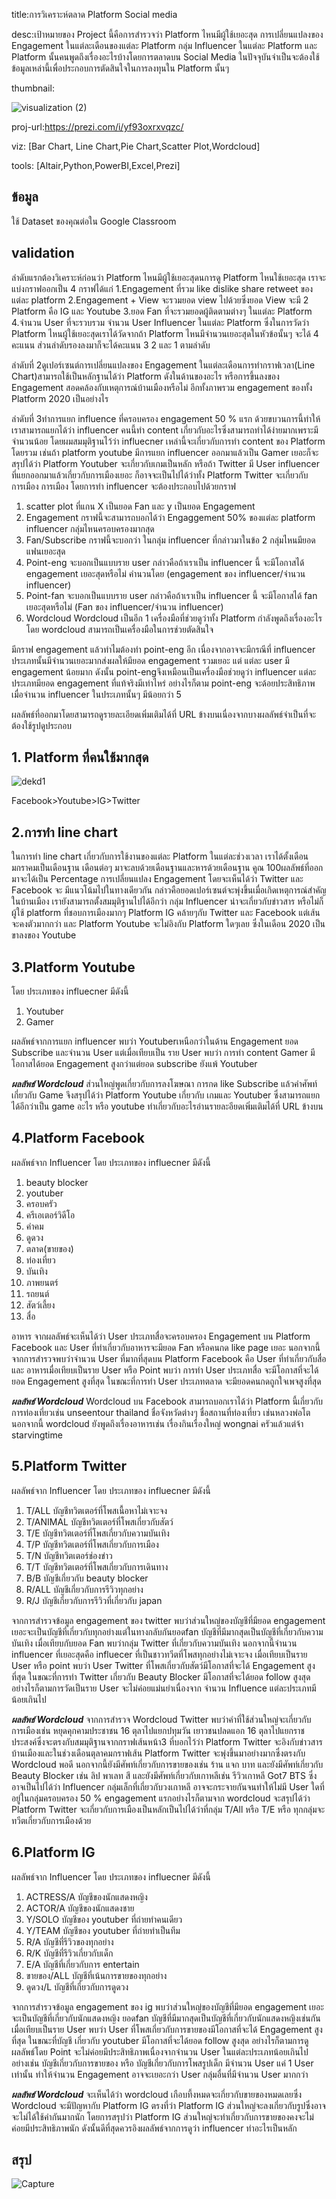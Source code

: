 title:การวิเคราะห์ตลาด Platform Social media

desc:เป้าหมายของ Project นี้คือการสำรวจว่า Platform ไหนมีผู้ใช้เยอะสุด การเปลี่ยนแปลงของ Engagement ในแต่ละเดือนของแต่ละ Platform กลุ่ม Influencer ในแต่ละ Platform และ Platform นั้นคนพูดถึงเรื่องอะไรบ้างโดยการตลาดบน Social Media ในปัจจุบันจำเป็นจะต้องใช้ข้อมูลเหล่านี้เพื่อประกอบการตัดสินใจในการลงทุนใน Platform นั้นๆ

thumbnail:

![visualization (2)](https://user-images.githubusercontent.com/83722061/117236122-4bf79480-ae52-11eb-9b88-7ee53474a3f1.png)

proj-url:https://prezi.com/i/yf93oxrxvqzc/

viz: [Bar Chart, Line Chart,Pie Chart,Scatter Plot,Wordcloud]

tools: [Altair,Python,PowerBI,Excel,Prezi]

## ข้อมูล
ใช้ Dataset ของคุณต่อใน Google Classroom
## validation
ลำดับแรกต้องวิเคราะห์ก่อนว่า Platform ไหนมีผู้ใช้เยอะสุดนการดู Platform ไหนใช้เยอะสุด เราจะแบ่งกราฟออกเป็น 4 กราฟได้แก่ 1.Engagement ที่รวม like dislike share retweet ของแต่ละ platform 2.Engagement + View จะรวมยอด view ไปด้วยซึ่งยอด View จะมี 2 Platform คือ IG และ Youtube 3.ยอด Fan ที่จะรวมยอดผู้ติดตามต่างๆ ในแต่ละ Platform 4.จำนวน User ที่จะรวบรวม จำนวน User Influencer ในแต่ละ Platform
ซึ่งในการวัดว่า Platform ไหนผู้ใช้เยอะสุดเราได้วัดจากถ้า Platform ไหนมีจำนวนเยอะสุดในหัวข้อนั้นๆ จะได้ 4 คะแนน ส่วนลำดับรองลงมาก็จะได้คะแนน 3 2 และ 1 ตามลำดับ 

ลำดับที่ 2ดูเปอร์เซนต์การเปลี่ยนแปลงของ Engagement ในแต่ละเดือนการทำกราฟเวลา(Line Chart)สามารถใช้เป็นหลักฐานได้ว่า Platform ดังในด้านของอะไร หรือการขึ้นลงของ Engagement สอดคล้องกับเหตุการณ์บ้านเมืองหรือไม่ อีกทั้งภาพรวม engagement ของทั้ง Platform 2020 เป็นอย่างไร

ลำดับที่ 3ทำการแยก influence ที่ครอบครอง engagement 50 % แรก ด้วยขบวนการนี้ทำให้เราสามารถแยกได้ว่า influencer คนนี้ทำ content เกี่ยวกับอะไรซึ่งสามารถทำได้ง่ายมากเพราะมีจำนวนน้อย โดยผมสมมุติฐานไว้ว่า influecner เหล่านี้จะเกี่ยวกับการทำ content ของ Platform โดยรวม
เช่นถ้า platform youtube มีการแยก influencer ออกมาแล้วเป็น Gamer เยอะก็จะสรุปได้ว่า Platform Youtuber จะเกี่ยวกับเกมเป็นหลัก หรือถ้า Twitter มี User influencer ที่แยกออกมาแล้วเกี่ยวกับการเมืองเยอะ ก็อาจจะเป็นไปได้ว่าทั้ง Platform Twitter จะเกี่ยวกับ การเมือง
การเมือง โดยการทำ influencer จะต้องประกอบไปด้วยกราฟ 
1. scatter plot ที่แกน X เป็นยอด Fan และ y เป็นยอด Engagement
2. Engagement กราฟนี้จะสามารถบอกได้ว่า Engaggement 50% ของแต่ละ platform influencer กลุ่มไหนครอบครองมากสุด
3. Fan/Subscribe กราฟนี้จะบอกว่า ในกลุ่ม influencer ที่กล่าวมาในข้อ 2 กลุ่มไหนมียอดแฟนเยอะสุด
4. Point-eng จะบอกเป็นแบบราย user กล่าวคือถ้าเราเป็น influencer นี้ จะมีโอกาสได้ engagement เยอะสุดหรือไม่ คำนวนโดย (engagement ของ influencer/จำนวน influencer)
5. Point-fan จะบอกเป็นแบบราย user กล่าวคือถ้าเราเป็น influencer นี้ จะมีโอกาสได้ fan เยอะสุดหรือไม่ (Fan ของ influencer/จำนวน influencer)
6. Wordcloud Wordcloud เป็นอีก 1 เครื่องมือที่ช่วยดูว่าทั้ง Platform กำลังพูดถึงเรื่องอะไร โดย wordcloud สามารถเป็นเครื่องมือในการช่วยตัดสินใจ

มีกราฟ engagement แล้วทำไมต้องทำ point-eng อีก เนื่องจากอาจจะมีกรณีที่ influencer ประเภทนั้นมีจำนวนเยอะมากส่งผลให้มียอด engagement รวมเยอะ แต่ แต่ละ user มี engagement น้อยมาก ดังนั้น point-engจึงเหมือนเป็นเครื่องมือช่วยดูว่า influencer แต่ละประเภทมียอด engagement ที่แท้จริงมีเท่าไหร่
อย่างไรก็ตาม point-eng จะด้อยประสิทธิภาพ เมื่อจำนวน influencer ในประเภทนั้นๆ มีน้อยกว่า 5

ผลลัพธ์ที่ออกมาโดยสามารถดูรายละเอียดเพิ่มเติมได้ที่ URL ข้างบนเนื่องจากบางผลลัพธ์จำเป็นที่จะต้องใช้รูปดูประกอบ
## 1. Platform ที่คนใช้มากสุด
![dekd1](https://user-images.githubusercontent.com/83722061/117239304-bca1af80-ae58-11eb-901b-1a0129df66aa.PNG)

Facebook>Youtube>IG>Twitter
## 2.การทำ line chart 
ในการทำ line chart เกี่ยวกับการใช้งานของแต่ละ Platform ในแต่ละช่วงเวลา เราได้ตั้งเดือนมกราคมเป็นเดือนฐาน เดือนต่อๆ มาจะลบด้วยเดือนฐานและหารด้วยเดือนฐาน คูณ 100ผลลัพธ์ที่ออกมาจะได้เป็น Percentage การเปลี่ยนแปลง Engagement โดยจะเห็นได้ว่า Twitter และ Facebook จะ
มีแนวโน้มไปในทางเดียวกัน กล่าวคือยอดเปอร์เซนต์จะพุ่งขึ้นเมื่อเกิดเหตุการณ์สำคัญในบ้านเมือง เรายังสามารถตั้งสมมุติฐานไปได้อีกว่า กลุ่ม Influencer น่าจะเกี่ยวกับข่าวสาร หรือไม่ก็ผู้ใช้ platform ที่ชอบการเมืองมากๆ Platform IG คล้ายๆกับ Twitter และ Facebook แต่เส้นจะคงตัวมากกว่า และ Platform
Youtube จะไม่อิงกับ Platform ใดๆเลย ซึ่งในเดือน 2020 เป็นขาลงของ Youtube
## 3.Platform Youtube
โดย ประเภทของ influecner มีดังนี้
1. Youtuber
2. Gamer

ผลลัพธ์จากการแยก influencer พบว่า Youtuberเหนือกว่าในด้าน Engagement ยอด Subscribe และจำนวน User แต่เมื่อเทียบเป็น ราย User พบว่า การทำ content Gamer มีโอกาสได้ยอด Engagement สูงกว่าแต่ยอด subscribe ยังแพ้ Youtuber

***ผลลัพธ์ Wordcloud*** ส่วนใหญ่พูดเกี่ยวกับการลงโฆษณา การกด like Subscribe แล้วคำศัพท์เกี่ยวกับ Game
จึงสรุปได้ว่า Platform Youtube เกี่ยวกับ เกมและ Youtuber ซึ่งสามารถแยกได้อีกว่าเป็น game อะไร หรือ youtube ทำเกี่ยวกับอะไรอ่านรายละอียดเพิ่มเติมได้ที่ URL ข้างบน
## 4.Platform Facebook
ผลลัพธ์จาก Influencer
โดย ประเภทของ influecner มีดังนี้
1. beauty blocker
2. youtuber
3. ครอบครัว
4. ครีเอเตอร์วิดีโอ
5. คำคม
6. ดูดวง
7. ตลาด(ขายของ)
8. ท่องเที่ยว
9. บันเทิง
10. ภาพยนตร์
11. รถยนต์
12. สัตว์เลี้ยง
13. สื่อ

อาหาร จากผลลัพธ์จะเห็นได้ว่า User ประเภทสื่อจะครอบครอง Engagement บน Platform Facebook และ User ที่ทำเกี่ยวกับอาหารจะมียอด Fan หรือคนกด like page เยอะ นอกจากนี้จากการสำรวจพบว่าจำนวน User ที่มากที่สุดบน Platform 
Facebook คือ User ที่ทำเกี่ยวกับสื่อ และ อาหารเมื่อเทียบเป็นราย User หรือ Point พบว่า การทำ User ประเภทสื่อ จะมีโอกาสที่จะได้ยอด Engagement สูงที่สุด ในขณะที่การทำ User ประเภทตลาด จะมียอดคนกดถูกใจเพจสูงที่สุด

***ผลลัพธ์ Wordcloud*** Wordcloud บน Facebook สามารถบอกเราได้ว่า Platform นี้เกี่ยวกับการท่องเที่ยวเช่น
unseentour thailand ชื่อจังหวัดต่างๆ ชื่อสถานที่ท่องเที่ยว เช่นหลวงพ่อโต นอกจากนี้ wordcloud ยังพูดถึงเรื่องอาหารเช่น เรื่องกินเรื่องใหญ่ wongnai ครัวแล้วแต่จ้า starvingtime

## 5.Platform Twitter 
ผลลัพธ์จาก Influencer
โดย ประเภทของ influecner มีดังนี้
1. T/ALL  บัญชีทวิตเตอร์ที่โพสเนื้อหาไม่เจาะจง
2. T/ANIMAL บัญชีทวิตเตอร์ที่โพสเกี่ยวกับสัตว์
3. T/E  บัญชีทวิตเตอร์ที่โพสเกี่ยวกับความบันเทิง
4. T/P  บัญชีทวิตเตอร์ที่โพสเกี่ยวกับการเมือง
5. T/N  บัญชีทวิตเตอร์ช่องข่าว
6. T/T  บัญชีทวิตเตอร์ที่โพสเกี่ยวกับการเดินทาง
7. B/B  บัญชีเกี่ยวกับ beauty blocker
8. R/ALL บัญชีเกี่ยวกับการรีวิวทุกอย่าง
9. R/J  บัญชีเกี่ยวกับการรีวิวที่เกี่ยวกับ japan

จากการสำรวจข้อมูล engagement ของ twitter พบว่าส่วนใหญ่ของบัญชีที่มียอด engagement เยอะจะเป็นบัญชีที่เกี่ยวกับทุกอย่างแต่ในทางกลับกันยอดfan บัญชีที่มีมากสุดเป็นบัญชีที่เกี่ยวกับความบันเทิง 
เมื่อเทียบกับยอด Fan พบว่ากลุ่ม Twitter ที่เกี่ยวกับความบันเทิง นอกจากนี้จำนวน influencer ที่เยอะสุดคือ influecer ที่เป็นชาวทวีตที่โพสทุกอย่างไม่เจาะจง
เมื่อเทียบเป็นราย User หรือ point พบว่า User Twitter ที่โพสเกี่ยวกับสัตว์มีโอกาสที่จะได้ Engagement สูงที่สุด ในขณะที่การทำ Twitter เกี่ยวกับ Beauty Blocker มีโอกาสที่จะได้ยอด follow สูงสุด
อย่างไรก็ตามการวัดเป็นราย User จะไม่ค่อยแม่นยำเนื่องจาก จำนวน Influence แต่ละประเภทมีน้อยเกินไป

***ผลลัพธ์ Wordcloud*** จากการสำรวจ Wordcloud Twitter พบว่าคำที่ใช้ส่วนใหญ่จะเกี่ยวกับการเมืองเช่น หยุดคุกคามประชาชน 16 ตุลาไปแยกปทุมวัน เยาวชนปลดแอก 16 ตุลาไปแยกราชประสงค์ซึ่งจะตรงกับสมมุติฐานจากกราฟเส้นหน้า3 ที่บอกไว้ว่า Platform Twitter 
จะอิงกับข่าวสารบ้านเมืองและในช่วงเดือนตุลาคมกราฟเส้น Platform Twitter จะพุ่งขึ้นมาอย่างมากซึ่งตรงกับ Wordcloud พอดี นอกจากนี้ยังมีศัพท์เกี่ยวกับการขายของเช่น ร้าน แจก บาท  และยังมีศัพท์เกี่ยวกับ Beauty Blocker เช่น ลิป พาเลท สี และยังมีศัพท์เกี่ยวกับเกาหลีเช่น รีวิวเกาหลี Got7 BTS ซึ่งอาจเป็นไปได้ว่า Influencer 
กลุ่มเล็กที่เกี่ยวกับวงเกาหลี อาจจะกระจายกันจนทำให้ไม่มี User ใดที่อยู่ในกลุ่มครอบครอง 50 % engagement แรกอย่างไรก็ตามจาก wordcloud 
จะสรุปได้ว่า Platform Twitter จะเกี่ยวกับการเมืองเป็นหลักเป็นไปได้ว่าที่กลุ่ม T/All หรือ T/E หรือ ทุกกลุ่มจะทวีตเกี่ยวกับการเมืองด้วย
## 6.Platform IG
ผลลัพธ์จาก Influencer
โดย ประเภทของ influecner มีดังนี้
1. ACTRESS/A บัญชีของนักแสดงหญิง
2. ACTOR/A บัญชีของนักแสดงชาย
3. Y/SOLO บัญชีของ youtuber ที่ถ่ายทำคนเดียว
4. Y/TEAM บัญชีของ youtuber ที่ถ่ายทำเป็นทีม
5. R/A บัญชีที่รีวิวของทุกอย่าง
6. R/K บัญชีที่รีวิวเกี่ยวกับเด็ก
7. E/A บัญชีที่เกี่ยวกับการ entertain
8. ขายของ/ALL บัญชีที่เน้นการขายของทุกอย่าง
9. ดูดวง/L บัญชีที่เกี่ยวกับการดูดวง

จากการสำรวจข้อมูล engagement ของ ig พบว่าส่วนใหญ่ของบัญชีที่มียอด engagement เยอะจะเป็นบัญชีที่เกี่ยวกับนักแสดงหญิง 
ยอดfan บัญชีที่มีมากสุดเป็นบัญชีที่เกี่ยวกับนักแสดงหญิงเช่นกัน
เมื่อเทียบเป็นราย User พบว่า User ที่โพสเกี่ยวกับการขายของมีโอกาสที่จะได้ Engagement สูงที่สุด ในขณะที่บัญชี เกี่ยวกับ youtuber มีโอกาสที่จะได้ยอด follow สูงสุด
อย่างไรก็ตามการดูผลลัพธ์โดย Point จะไม่ค่อยมีประสิทธิภาพเนื่องจากจำนวน User ในแต่ละประเภทน้อยเกินไป อย่างเช่น บัญชีเกี่ยวกับการขายของ หรือ บัญชีเกี่ยวกับการโพสรูปเด็ก มีจำนวน User แค่ 1 User เท่านั้น ทำให้จำนวน Engagement อาจจะเยอะกว่า User กลุ่มอื่นที่มีจำนวน User มากกว่า

***ผลลัพธ์ Wordcloud*** จะเห็นได้ว่า wordcloud เกือบที้งหมดจะเกี่ยวกับขายของหมดเลยซึ่ง Wordcloud จะมีปัญหากับ Platform IG ตรงที่ว่า Platform IG ส่วนใหญ่จะลงเกี่ยวกับรูปซึ่งอาจจะไม่ได้ใช้คำกันมากนัก โดยการสรุปว่า Platform IG ส่วนใหญ่จะทำเกี่ยวกับการขายของคงจะไม่ค่อยมีประสิทธิภาพนัก ดังนั้นดีที่สุดควรอิงผลลัพธ์จากการดูว่า influencer ทำอะไรเป็นหลัก
## สรุป
![Capture](https://user-images.githubusercontent.com/83722061/117255798-46ab4180-ae74-11eb-885e-90f83be0fde4.PNG)



